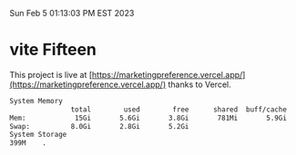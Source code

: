 Sun Feb  5 01:13:03 PM EST 2023

# vite Fifteen


This project is live at [https://marketingpreference.vercel.app/](https://marketingpreference.vercel.app/) thanks to Vercel.

```bash
System Memory
               total        used        free      shared  buff/cache   available
Mem:            15Gi       5.6Gi       3.8Gi       781Mi       5.9Gi       8.6Gi
Swap:          8.0Gi       2.8Gi       5.2Gi
System Storage
399M	.
```
